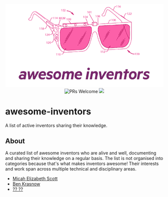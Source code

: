 <p align="center">
    <img alt="awesome" src="https://github.com/edanweis/awesome-inventors/raw/master/media/awesome_glasses.png"/>
  <img alt="PRs Welcome" src="https://img.shields.io/badge/PRs-welcome-brightgreen.svg" /> <span></span><a href="https://awesome.re"><img src="https://awesome.re/badge-flat.svg"></a></span>
</p>

# awesome-inventors
A list of active inventors sharing their knowledge.

## About
A curated list of awesome inventors who are alive and well, documenting and sharing their knowledge on a regular basis. The list is not organised into categories because that's what makes inventors awesome! Their interests and work span across multiple technical and disciplinary areas.


- [Micah Elizabeth Scott](http://www.misc.name/about)
- [Ben Krasnow](http://benkrasnow.blogspot.com)
- [?? ??](https://simplifier.neocities.org)
